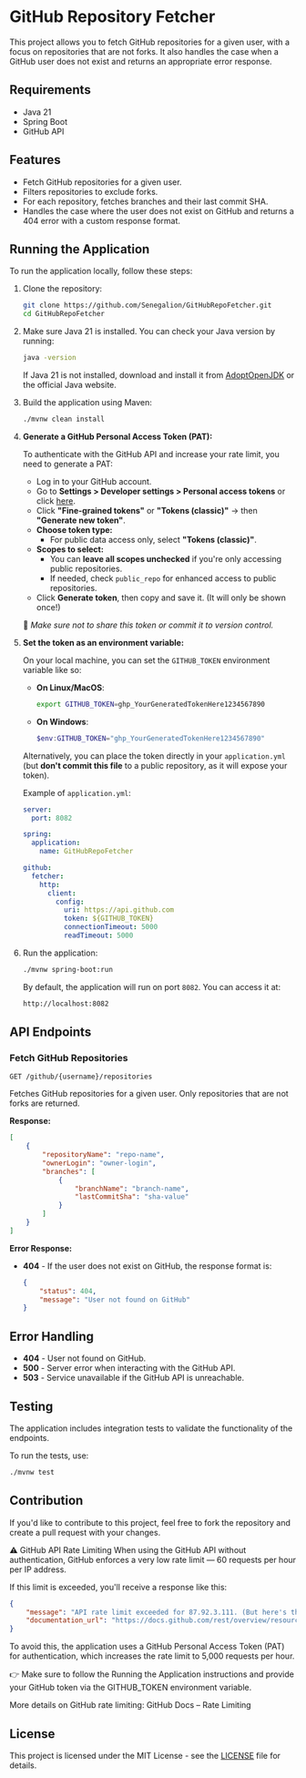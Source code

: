 # GitHub Repository Fetcher

This project allows you to fetch GitHub repositories for a given user, with a focus on repositories that are not forks. It also handles the case when a GitHub user does not exist and returns an appropriate error response.

## Requirements

- Java 21
- Spring Boot
- GitHub API

## Features

- Fetch GitHub repositories for a given user.
- Filters repositories to exclude forks.
- For each repository, fetches branches and their last commit SHA.
- Handles the case where the user does not exist on GitHub and returns a 404 error with a custom response format.

## Running the Application

To run the application locally, follow these steps:

1. Clone the repository:

    ```bash
    git clone https://github.com/Senegalion/GitHubRepoFetcher.git
    cd GitHubRepoFetcher
    ```

2. Make sure Java 21 is installed. You can check your Java version by running:

    ```bash
    java -version
    ```

   If Java 21 is not installed, download and install it from [AdoptOpenJDK](https://adoptopenjdk.net/) or the official Java website.

3. Build the application using Maven:

    ```bash
    ./mvnw clean install
    ```

4. **Generate a GitHub Personal Access Token (PAT):**

   To authenticate with the GitHub API and increase your rate limit, you need to generate a PAT:

   - Log in to your GitHub account.
   - Go to **Settings > Developer settings > Personal access tokens** or click [here](https://github.com/settings/tokens).
   - Click **"Fine-grained tokens"** or **"Tokens (classic)"** → then **"Generate new token"**.
   - **Choose token type:**
      - For public data access only, select **"Tokens (classic)"**.
   - **Scopes to select:**
      - You can **leave all scopes unchecked** if you're only accessing public repositories.
      - If needed, check `public_repo` for enhanced access to public repositories.
   - Click **Generate token**, then copy and save it. (It will only be shown once!)

   📌 _Make sure not to share this token or commit it to version control._

5. **Set the token as an environment variable:**

   On your local machine, you can set the `GITHUB_TOKEN` environment variable like so:

   - **On Linux/MacOS**:
       ```bash
       export GITHUB_TOKEN=ghp_YourGeneratedTokenHere1234567890
       ```

   - **On Windows**:
       ```powershell
       $env:GITHUB_TOKEN="ghp_YourGeneratedTokenHere1234567890"
       ```

   Alternatively, you can place the token directly in your `application.yml` (but **don't commit this file** to a public repository, as it will expose your token).

   Example of `application.yml`:

    ```yaml
    server:
      port: 8082

    spring:
      application:
        name: GitHubRepoFetcher

    github:
      fetcher:
        http:
          client:
            config:
              uri: https://api.github.com
              token: ${GITHUB_TOKEN}
              connectionTimeout: 5000
              readTimeout: 5000
    ```

6. Run the application:

    ```bash
    ./mvnw spring-boot:run
    ```

   By default, the application will run on port `8082`. You can access it at:

    ```bash
    http://localhost:8082
    ```

## API Endpoints

### Fetch GitHub Repositories

`GET /github/{username}/repositories`

Fetches GitHub repositories for a given user. Only repositories that are not forks are returned.

**Response:**

```json
[
    {
        "repositoryName": "repo-name",
        "ownerLogin": "owner-login",
        "branches": [
            {
                "branchName": "branch-name",
                "lastCommitSha": "sha-value"
            }
        ]
    }
]
```

**Error Response:**

- **404** - If the user does not exist on GitHub, the response format is:

    ```json
    {
        "status": 404,
        "message": "User not found on GitHub"
    }
    ```

## Error Handling

- **404** - User not found on GitHub.
- **500** - Server error when interacting with the GitHub API.
- **503** - Service unavailable if the GitHub API is unreachable.

## Testing

The application includes integration tests to validate the functionality of the endpoints.

To run the tests, use:

```bash
./mvnw test
```

## Contribution

If you'd like to contribute to this project, feel free to fork the repository and create a pull request with your changes.

⚠️ GitHub API Rate Limiting
When using the GitHub API without authentication, GitHub enforces a very low rate limit — 60 requests per hour per IP address.

If this limit is exceeded, you'll receive a response like this:

   ```json
   {
       "message": "API rate limit exceeded for 87.92.3.111. (But here's the good news: Authenticated requests get a higher rate limit. Check out the documentation for more details.)",
       "documentation_url": "https://docs.github.com/rest/overview/resources-in-the-rest-api#rate-limiting"
   }
   ```

To avoid this, the application uses a GitHub Personal Access Token (PAT) for authentication, which increases the rate limit to 5,000 requests per hour.

👉 Make sure to follow the Running the Application instructions and provide your GitHub token via the GITHUB_TOKEN environment variable.

More details on GitHub rate limiting: GitHub Docs – Rate Limiting

## License

This project is licensed under the MIT License - see the [LICENSE](LICENSE) file for details.
